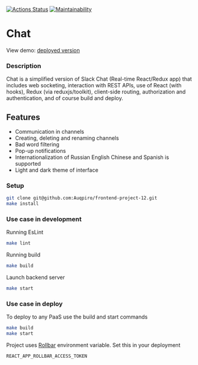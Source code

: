 [![Actions Status](https://github.com/Auqpiro/frontend-project-12/workflows/hexlet-check/badge.svg)](https://github.com/Auqpiro/frontend-project-12/actions)
[![Maintainability](https://api.codeclimate.com/v1/badges/7339edd6a66ae6cfbfd4/maintainability)](https://codeclimate.com/github/Auqpiro/frontend-project-12/maintainability)

# Chat

View demo: [deployed version](https://chat-project-hexlet.up.railway.app/)

### Description
Chat is a simplified version of Slack Chat (Real-time React/Redux app) that includes web socketing, interaction with REST APIs, use of React (with hooks), Redux (via reduxjs/toolkit), client-side routing, authorization and authentication, and of course build and deploy.

## Features

- Communication in channels
- Creating, deleting and renaming channels
- Bad word filtering
- Pop-up notifications
- Internationalization of Russian English Chinese and Spanish is supported
- Light and dark theme of interface

### Setup
```bash
git clone git@github.com:Auqpiro/frontend-project-12.git
make install
```

### Use case in development

Running EsLint
```bash
make lint
```
Running build
```bash
make build
```
Launch backend server
```bash
make start
```

### Use case in deploy

To deploy to any PaaS use the build and start commands
```bash
make build
make start
```
Project uses [Rollbar](https://rollbar.com/) environment variable. Set this in your deployment
```bash
REACT_APP_ROLLBAR_ACCESS_TOKEN
```
